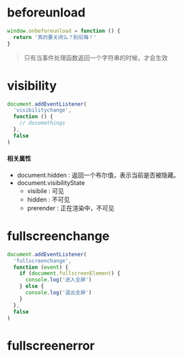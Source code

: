 # beforeunload

```js
window.onbeforeunload = function () {
  return '真的要关闭么？别后悔！'
}
```

> 只有当事件处理函数返回一个字符串的时候，才会生效

# visibility

```js
document.addEventListener(
  'visibilitychange',
  function () {
    // dosomethings
  },
  false
)
```

#### 相关属性

- document.hidden : 返回一个布尔值，表示当前是否被隐藏。
- document.visibilityState
  - visibile : 可见
  - hidden : 不可见
  - prerender : 正在渲染中，不可见

# fullscreenchange

```js
document.addEventListener(
  'fullscreenchange',
  function (event) {
    if (document.fullscreenElement) {
      console.log('进入全屏')
    } else {
      console.log('退出全屏')
    }
  },
  false
)
```

# fullscreenerror
